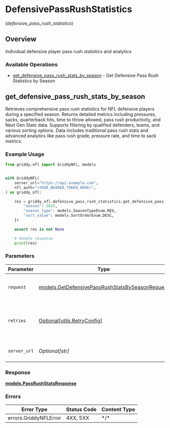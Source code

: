 # DefensivePassRushStatistics
(*defensive_pass_rush_statistics*)

## Overview

Individual defensive player pass rush statistics and analytics

### Available Operations

* [get_defensive_pass_rush_stats_by_season](#get_defensive_pass_rush_stats_by_season) - Get Defensive Pass Rush Statistics by Season

## get_defensive_pass_rush_stats_by_season

Retrieves comprehensive pass rush statistics for NFL defensive players during a specified season.
Returns detailed metrics including pressures, sacks, quarterback hits, time to throw allowed,
pass rush productivity, and Next Gen Stats data. Supports filtering by qualified defenders,
teams, and various sorting options. Data includes traditional pass rush stats and advanced
analytics like pass rush grade, pressure rate, and time to sack metrics.


### Example Usage

<!-- UsageSnippet language="python" operationID="getDefensivePassRushStatsBySeason" method="get" path="/api/secured/stats/defense/passRush/season" -->
```python
from griddy.nfl import GriddyNFL, models


with GriddyNFL(
    server_url="https://api.example.com",
    nfl_auth="<YOUR_BEARER_TOKEN_HERE>",
) as griddy_nfl:

    res = griddy_nfl.defensive_pass_rush_statistics.get_defensive_pass_rush_stats_by_season(request={
        "season": 2025,
        "season_type": models.SeasonTypeEnum.REG,
        "sort_value": models.SortOrderEnum.DESC,
    })

    assert res is not None

    # Handle response
    print(res)

```

### Parameters

| Parameter                                                                                                   | Type                                                                                                        | Required                                                                                                    | Description                                                                                                 |
| ----------------------------------------------------------------------------------------------------------- | ----------------------------------------------------------------------------------------------------------- | ----------------------------------------------------------------------------------------------------------- | ----------------------------------------------------------------------------------------------------------- |
| `request`                                                                                                   | [models.GetDefensivePassRushStatsBySeasonRequest](../../models/getdefensivepassrushstatsbyseasonrequest.md) | :heavy_check_mark:                                                                                          | The request object to use for the request.                                                                  |
| `retries`                                                                                                   | [Optional[utils.RetryConfig]](../../models/utils/retryconfig.md)                                            | :heavy_minus_sign:                                                                                          | Configuration to override the default retry behavior of the client.                                         |
| `server_url`                                                                                                | *Optional[str]*                                                                                             | :heavy_minus_sign:                                                                                          | An optional server URL to use.                                                                              |

### Response

**[models.PassRushStatsResponse](../../models/passrushstatsresponse.md)**

### Errors

| Error Type            | Status Code           | Content Type          |
| --------------------- | --------------------- | --------------------- |
| errors.GriddyNFLError | 4XX, 5XX              | \*/\*                 |